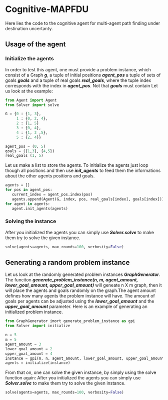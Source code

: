 # Cognitive-MAPFDU
Here lies the code to the cognitive agent for multi-agent path finding under destination uncertanty.

## Usage of the agent
### Initialize the agents
In order to test this agent, one must provide a problem instance, which consist of a Graph **_g_**, a tuple of initial positions **_agent\_pos_** a tuple of sets of goals **_goals_** and a tuple of real goals **_real\_goals_**, where the tuple index corresponds with the index in **_agent\_pos_**. Not that **_goals_** must contain Let us look at the example:

```python
from Agent import Agent
from Solver import solve

G = {0 : {1, 3},
     1 : {0, 2, 4},
     2 : {1, 5}
     3 : {0, 4},
     4 : {1, 3 ,5},
     5 : {2, 4}} 

agent_pos = (0, 5)
goals = ({1,3}, {4,5})
real_goals (1, 5)
```
 Let us make a list to store the agents. To initialize the agents just loop though all positions and then use **_init\_agents_** to feed them the informations about the other agents positions and goals.
 
 ```python
 agents = []
for pos in agent_pos:
    current_index = agent_pos.index(pos)
    agents.append(Agent(G, index, pos, real_goals[index], goals[index]))
for agent in agents:
    agent.init_agents(agents)
```
### Solving the instance
After you initialized the agents you can simply use **_Solver.solve_** to make them try to solve the given instance.
 ```python
solve(agents=agents, max_rounds=100, verbosity=False)
```

## Generating a random problem instance
Let us look at the randomly generated problem instances **_GraphGenerator_**. The funciton **_generate\_problem\_instance(n, m, agent\_amount, lower\_goal\_amount, upper\_goal\_amount)_** will geneate n X m graph, then it will place the agents and goals randomly on the graph.The agent amount defines how many agents the problem instance will have. The amount of goals per agents can be adjusted using the **_lower\_goal\_amount_** and the **_upper\_goal\_amount_** parameter.
Here is an example of generating an initialized problem instance.
 ```python
from GraphGenerator imort generate_problem_instance as gpi
from Solver import initialize

n = 5
m = 5
agent_amount = 3
lower_goal_amount = 2
upper_goal_amount = 4
instance = gpi(m, n, agent_amount, lower_goal_amount, upper_goal_amount)
 agents = initialize(instance)
```
From that on, one can solve the given instance, by simply using the solve function again:
After you initialized the agents you can simply use **_Solver.solve_** to make them try to solve the given instance.
 ```python
solve(agents=agents, max_rounds=100, verbosity=False)
```
